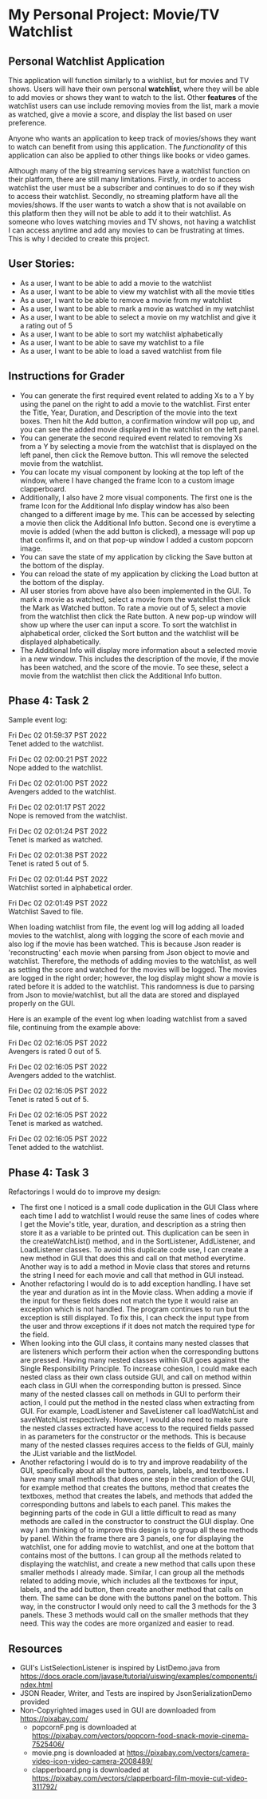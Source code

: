 # My Personal Project: Movie/TV Watchlist

## Personal Watchlist Application

This application will function similarly to a wishlist, but for movies and TV shows.
Users will have their own personal **watchlist**, where they will be able to add movies or shows they want to watch to the list.
Other **features** of the watchlist users can use include removing movies from the list, mark a movie as watched,
give a movie a score, and display the list based on user preference. 

Anyone who wants an application to keep track of movies/shows they want to watch can benefit from using this application.
The *functionality* of this application can also be applied to other things like books or video games.

Although many of the big streaming services have a watchlist function on their platform, there are still many limitations. Firstly, 
in order to access watchlist the user must be a subscriber and continues to do so if they wish to access their watchlist. Secondly, 
no streaming platform have all the movies/shows. If the user wants to watch a show that is not available on this platform then they will not be able
to add it to their watchlist. As someone who loves watching movies and TV shows, not having a watchlist I can access anytime and add any movies to can be
frustrating at times. This is why I decided to create this project. 

## User Stories:

- As a user, I want to be able to add a movie to the watchlist
- As a user, I want to be able to view my watchlist with all the movie titles
- As a user, I want to be able to remove a movie from my watchlist
- As a user, I want to be able to mark a movie as watched in my watchlist
- As a user, I want to be able to select a movie on my watchlist and give it a rating out of 5
- As a user, I want to be able to sort my watchlist alphabetically  
- As a user, I want to be able to save my watchlist to a file
- As a user, I want to be able to load a saved watchlist from file

## Instructions for Grader

- You can generate the first required event related to adding Xs to a Y by 
  using the panel on the right to add a movie to the watchlist. First enter the Title, Year, Duration,
  and Description of the movie into the text boxes. Then hit the Add button, a confirmation window
  will pop up, and you can see the added movie displayed in the watchlist on the left panel.
- You can generate the second required event related to removing Xs from a Y by selecting a movie
  from the watchlist that is displayed on the left panel, then click the Remove button. This wll
  remove the selected movie from the watchlist. 
- You can locate my visual component by looking at the top left of the window, where I have changed
  the frame Icon to a custom image clapperboard. 
- Additionally, I also have 2 more visual components. 
  The first one is the frame Icon for the Additional Info display window has also been changed to a 
  different image by me. This can be accessed by selecting a movie then click the Additional Info button. 
  Second one is everytime a movie is added (when the add button is clicked), a message will pop up that confirms
  it, and on that pop-up window I added a custom popcorn image. 
- You can save the state of my application by clicking the Save button at the bottom of the display. 
- You can reload the state of my application by clicking the Load button at the bottom of the display.
- All user stories from above have also been implemented in the GUI. To mark a movie as watched, select a
  movie from the watchlist then click the Mark as Watched button. To rate a movie out of 5, select a
  movie from the watchlist then click the Rate button. A new pop-up window will show up where the user can input
  a score. To sort the watchlist in alphabetical order, clicked the Sort button and the watchlist
  will be displayed alphabetically. 
- The Additional Info will display more information about a selected movie in a new window. This
  includes the description of the movie, if the movie has been watched, and the score of the movie. 
  To see these, select a movie from the watchlist then click the Additional Info button. 

## Phase 4: Task 2
Sample event log:

Fri Dec 02 01:59:37 PST 2022\
Tenet added to the watchlist.

Fri Dec 02 02:00:21 PST 2022\
Nope added to the watchlist.

Fri Dec 02 02:01:00 PST 2022\
Avengers added to the watchlist.

Fri Dec 02 02:01:17 PST 2022\
Nope is removed from the watchlist.

Fri Dec 02 02:01:24 PST 2022\
Tenet is marked as watched.

Fri Dec 02 02:01:38 PST 2022\
Tenet is rated 5 out of 5.

Fri Dec 02 02:01:44 PST 2022\
Watchlist sorted in alphabetical order.

Fri Dec 02 02:01:49 PST 2022\
Watchlist Saved to file.

When loading watchlist from file, the event log will log adding all loaded movies to the watchlist,
along with logging the score of each movie and also log if the movie has been watched. 
This is because Json reader is 'reconstructing' each movie when parsing from Json object to movie and watchlist. 
Therefore, the methods of adding movies to the watchlist, as well as setting the score and watched for the movies
will be logged. The movies are logged in the right order; however, the log display might show a movie is
rated before it is added to the watchlist. This randomness is due to parsing from Json to movie/watchlist, but all
the data are stored and displayed properly on the GUI. 

Here is an example of the event log when loading watchlist from a saved file, continuing
from the example above:

Fri Dec 02 02:16:05 PST 2022\
Avengers is rated 0 out of 5.

Fri Dec 02 02:16:05 PST 2022\
Avengers added to the watchlist.

Fri Dec 02 02:16:05 PST 2022\
Tenet is rated 5 out of 5.

Fri Dec 02 02:16:05 PST 2022\
Tenet is marked as watched.

Fri Dec 02 02:16:05 PST 2022\
Tenet added to the watchlist.

## Phase 4: Task 3

Refactorings I would do to improve my design:

- The first one I noticed is a small code duplication in the GUI Class where each time I add to 
watchlist I would reuse the same lines of codes where I get the Movie's title, year, duration, and description
as a string then store it as a variable to be printed out. This duplication can be seen in the createWatchList() method, 
and in the SortListener, AddListener, and LoadListener classes. To avoid this duplicate code use, I can create a new method
in GUI that does this and call on that method everytime. Another way is to add a method in Movie class that
stores and returns the string I need for each movie and call that method in GUI instead.
- Another refactoring I would do is to add exception handling. I have set the year and duration as int
in the Movie class. When adding a movie if the input for these fields does not match the type it would 
raise an exception which is not handled. The program continues to run but the exception is still displayed.
To fix this, I can check the input type from the user and throw exceptions if it does not match
the required type for the field.
- When looking into the GUI class, it contains many nested classes that are listeners which perform their action
when the corresponding buttons are pressed. Having many nested classes within GUI goes against the
Single Responsibility Principle. To increase cohesion, I could make each nested class as their own class outside GUI, 
and call on method within each class in GUI when the corresponding button is pressed. Since many of the nested classes
call on methods in GUI to perform their action, I could put the method in the nested class when
extracting from GUI. For example, LoadListener and SaveListener call loadWatchList and saveWatchList respectively.
However, I would also need to make sure the nested classes extracted have access to the required fields passed in 
as parameters for the constructor or the methods. This is because many of the nested classes requires access to the fields of GUI, mainly the JList variable
and the listModel. 
- Another refactoring I would do is to try and improve readability of the GUI, specifically about all the
buttons, panels, labels, and textboxes. I have many small methods that does one step in the creation
of the GUI, for example method that creates the buttons, method that creates the textboxes, method that creates
the labels, and methods that added the corresponding buttons and labels to each panel. This makes the beginning parts
of the code in GUI a little difficult to read as many methods are called in the constructor to construct the GUI display. 
One way I am thinking of to improve this design is to group all these methods by panel. Within the frame there are
3 panels, one for displaying the watchlist, one for adding movie to watchlist, and one at the bottom that contains most
of the buttons. I can group all the methods related to displaying the watchlist, and create a new method that calls
upon these smaller methods I already made. Similar, I can group all the methods related to adding movie, which
includes all the textboxes for input, labels, and the add button, then create another method that calls on them. 
The same can be done with the buttons panel on the bottom. This way, in the constructor I would only need
to call the 3 methods for the 3 panels. These 3 methods would call on the smaller methods that they need. This
way the codes are more organized and easier to read.

## Resources

- GUI's ListSelectionListener is inspired by ListDemo.java from https://docs.oracle.com/javase/tutorial/uiswing/examples/components/index.html
- JSON Reader, Writer, and Tests are inspired by JsonSerializationDemo  provided
- Non-Copyrighted images used in GUI are downloaded from https://pixabay.com/
  - popcornF.png is downloaded at https://pixabay.com/vectors/popcorn-food-snack-movie-cinema-7525406/
  - movie.png is downloaded at https://pixabay.com/vectors/camera-video-icon-video-camera-2008489/
  - clapperboard.png is downloaded at https://pixabay.com/vectors/clapperboard-film-movie-cut-video-311792/